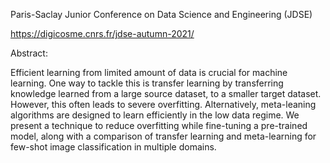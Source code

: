 Paris-Saclay Junior Conference on Data Science and Engineering (JDSE)

https://digicosme.cnrs.fr/jdse-autumn-2021/

Abstract:

Efficient learning from limited amount of data is crucial for machine learning.
One way to tackle this is transfer learning by transferring knowledge learned from a large source dataset, to a smaller target dataset. However, this often leads to severe overfitting. Alternatively, meta-leaning algorithms are designed to learn efficiently in the low data regime. We present a technique to reduce overfitting while fine-tuning a pre-trained model, along with a comparison of transfer learning and meta-learning for few-shot image classification in multiple domains.
